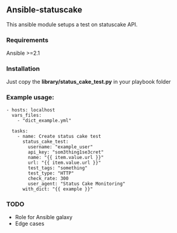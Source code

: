 ## Ansible-statuscake

This ansible module setups a test on statuscake API. 

### Requirements

Ansible >=2.1

### Installation

Just copy the **library/status_cake_test.py** in your playbook folder

### Example usage:

    - hosts: localhost
      vars_files:
        - "dict_example.yml"

      tasks:
        - name: Create status cake test
          status_cake_test:
            username: "example_user"
            api_key: "som3thing1se3cret"
            name: "{{ item.value.url }}"
            url: "{{ item.value.url }}"
            test_tags: "something"
            test_type: "HTTP"
            check_rate: 300
            user_agent: "Status Cake Monitoring"
          with_dict: "{{ example }}"


### TODO
* Role for Ansible galaxy
* Edge cases
